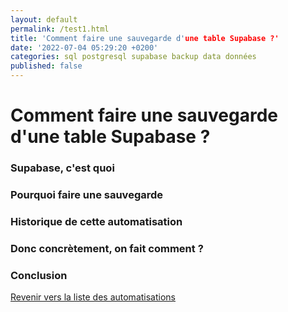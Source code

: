 ```yaml
---
layout: default
permalink: /test1.html
title: 'Comment faire une sauvegarde d'une table Supabase ?'
date: '2022-07-04 05:29:20 +0200'
categories: sql postgresql supabase backup data données
published: false
---
```


# Comment faire une sauvegarde d'une table Supabase ?

### Supabase, c'est quoi

### Pourquoi faire une sauvegarde

### Historique de cette automatisation

### Donc concrètement, on fait comment ?

### Conclusion

[Revenir vers la liste des automatisations](/projets-automatisations)